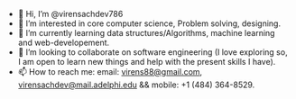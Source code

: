 - 👋 Hi, I’m @virensachdev786
- 👀 I’m interested in core computer science, Problem solving, designing.
- 🌱 I’m currently learning data structures/Algorithms, machine learning and web-developement.
- 💞️ I’m looking to collaborate on software engineering (I love exploring so, I am open to learn new things and help with the present skills I have).
- 📫 How to reach me: email: virens88@gmail.com, virensachdev@mail.adelphi.edu && mobile: +1 (484) 364-8529.
